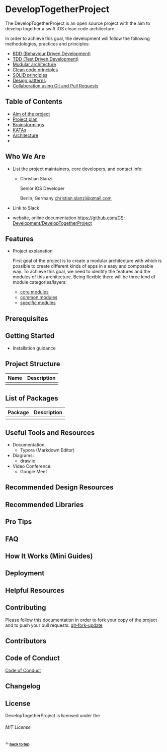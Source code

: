 # DevelopTogetherProject
The DevelopTogetherProject is an open source project with the aim to develop together a swift iOS clean code architecture. 

In order to achieve this goal, the development will follow the following methodologies, practices and principles:

- [BDD (Behaviour Driven Development)](Docs/Methodologies/001_BDD.md) 
- [TDD (Test Driven Development)](Docs/Methodologies/002_TDD.md) 
- [Modular architecture](Docs/Methodologies/006_ModularArchitecture.md) 
- [Clean code principles](Docs/Methodologies/003_CleanCode.md) 
- [SOLID principles](Docs/Methodologies/004_Solid.md) 
- [Design patterns](Docs/Methodologies/005_DesignPatterns.md) 
- [Collaboration using Git and Pull Requests](Docs/git-fork-update/000_PullRequest.md) 

## Table of Contents

- [Aim of the project](Docs/Methodologies/000_Introduction.md)
- [Project plan](Docs/ProjectPlan/000_ProjectPlan.md)
- [Brainstormings](Docs/Brainstormings/000_Brainstormings.md)
- [KATAs](Docs/Katas/000_Katas.md)
- [Architecture](Docs/Architecture/000_Architecture.md)
- [](#)

## Who We Are

* List the project maintainers, core developers, and contact info:

  - Christian Slanzi

    Senior iOS Developer

    Berlin, Germany
    christian.slanzi@gmail.com

* Link to Slack

* website, online documentation
  https://github.com/CS-Development/DevelopTogetherProject 

## Features

* Project explanation

  First goal of the project is to create a modular architecture with which is possible to create different kinds of apps in a easy and composable way. To achieve this goal, we need to identify the features and the modules of this architecture. Being flexible there will be three kind of module categories/layers: 

  - [core modules](Docs/Modules/000_CoreModules.md)
  - [common modules](Docs/Modules/001_CommonModules.md) 
  - [specific modules](Docs/Modules/002_SpecificModules.md)

## Prerequisites

## Getting Started

* Installation guidance

## Project Structure

| Name | Description |
| ---- | ----------- |
|      |             |

## List of Packages

| Package | Description |
| ------- | ----------- |
|         |             |

## Useful Tools and Resources

- Documentation
  - Typora (Markdown Editor)
- Diagrams:
  - draw.io
- Video Conference:
  - Google Meet

## Recommended Design Resources

## Recommended Libraries

## Pro Tips

## FAQ

## How It Works (Mini Guides)

## Deployment

## Helpful Resources

## Contributing

Please follow this documentation in order to fork your copy of the project and to push your pull requests:
[git-fork-update](Docs/git-fork-update/gistfile1.md)

## Contributors

## Code of Conduct

[Code of Conduct](./CODE_OF_CONDUCT.md)

## Changelog

## License  

DevelopTogetherProject is licensed under the

###### MIT License

:top: <sub>[**back to top**](#table-of-contents)</sub>

